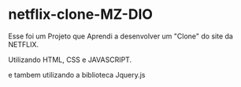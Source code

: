 # netflix-clone-MZ-DIO



Esse foi um Projeto que Aprendi a desenvolver um "Clone" do site da NETFLIX.


Utilizando HTML, CSS e JAVASCRIPT.



e tambem utilizando a biblioteca Jquery.js
